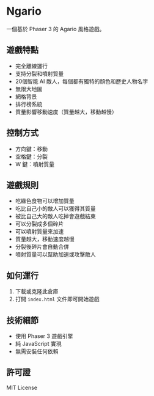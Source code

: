 # Ngario

一個基於 Phaser 3 的 Agario 風格遊戲。

## 遊戲特點

- 完全離線運行
- 支持分裂和噴射質量
- 20個智能 AI 敵人，每個都有獨特的顏色和歷史人物名字
- 無限大地圖
- 網格背景
- 排行榜系統
- 質量影響移動速度（質量越大，移動越慢）

## 控制方式

- 方向鍵：移動
- 空格鍵：分裂
- W 鍵：噴射質量

## 遊戲規則

- 吃綠色食物可以增加質量
- 吃比自己小的敵人可以獲得其質量
- 被比自己大的敵人吃掉會遊戲結束
- 可以分裂成多個碎片
- 可以噴射質量來加速
- 質量越大，移動速度越慢
- 分裂後碎片會自動合併
- 噴射質量可以幫助加速或攻擊敵人

## 如何運行

1. 下載或克隆此倉庫
2. 打開 `index.html` 文件即可開始遊戲

## 技術細節

- 使用 Phaser 3 遊戲引擎
- 純 JavaScript 實現
- 無需安裝任何依賴

## 許可證

MIT License 